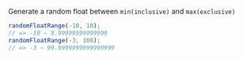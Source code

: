 Generate a random float between `min(inclusive)` and `max(exclusive)`

```js
randomFloatRange(-10, 10);
// => -10 ~ 9.99999999999999
randomFloatRange(-3, 100);
// => -3 ~ 99.9999999999999999
```
